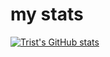 # my stats
 
[![Trist's GitHub stats](https://github-readme-stats.vercel.app/api?username=tristepin222&show_icons=true&theme=dracula)](https://github.com/anuraghazra/github-readme-stats)
